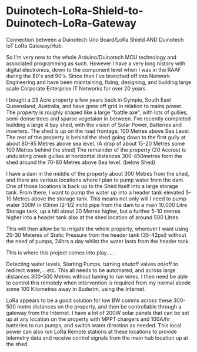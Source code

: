 # Duinotech-LoRa-Shield-to-Duinotech-LoRa-Gateway
Connection between a Duinotech Uno Board/LoRa Shield AND Duinotech IoT LoRa Gateway/Hub.

So I'm very new to the whole Arduino/Duinotech MCU technology and associated programming as such.
However I have a very long history with digital electronics, down to the component level when I was in the RAAF during the 80's and 90's.
Since then I've branched off into Network Engineering and have been maintaining, fixing, designing, and building large scale Corporate Enterprise IT Networks for over 20 years.

I bought a 23 Acre property a few years back in Gympie, South East Queensland, Australia, and have gone off grid in relation to mains power.
The property is roughly shaped like a large "battle axe", with lots of gullies, semi-dense trees and sparse vegetaion in between.
I've recently completed building a large 4 bay shed, with the vision of Solar Power, Batteries and inverters. The shed is up on the road frontage, 100 Metres above Sea Level.
The rest of the property is behind the shed going down to the first gully at about 80-85 Metres above sea level. (A drop of about 15-20 Metres some 100 Metres behind the shed)
The remainder of the property (20 Accres) is undulating creek gullies at horizontal distances 300-450metres form the shed around the 70-80 Metres above Sea level. (below Shed)

I have a dam in the middle of the property about 300 Metres from the shed, and there are various locations where I plan to pump water from the dam.
One of those locations is back up to the Shed itself into a large storage tank.  From there, I want to pump the water up into a header tank elevated 5-10 Metres above the storage tank.
This means not only will I need to pump water 300M in 63mm (2-1/2 inch) pipe from the dam to a main 10,000 Litre Storage tank, up a hill about 20 Metres higher, but a further 5-10 metres higher into a header tank also at the shed location of around 500 Litres.

This will then allow be to irrigate the whole property, wherever I want using 25-30 Meteres of Static Pressure from the header tank (35-42psi) without the need of pumps, 24hrs a day whilst the water lasts from the header tank.

This is where this project comes into play.....

Detecting water levels, Starting Pumps, turning shutoff valves on/off to redirect water,....etc.  This all needs to be automated, 
and across large distances 300-500 Metres without having to run wires.  I then need be able to control this remotely when intervention is required from my normal abode some 100 Kilometres away in Buderim, using the Internet.

LoRa appears to be a good solution for low BW comms across these 300-500 metre distances on the property, and then be controllable through a gateway from the Internet.
I have a lot of 200W solar panels that can be set up at any location on the property with MPPT chargers and 100A/hr batteries to run pumps, and switch water direction as needed.
This local power can also run LoRa Remote stations at these locations to provide telemetry data and receive control signals from the main hub location up at the shed.

